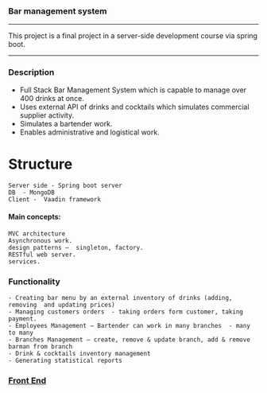 
### Bar management  system

------------

This project is a final project in a server-side development course via  spring boot.

------------

### Description
- Full Stack Bar Management System which is capable to manage over 400 drinks at once.
-  Uses external API of drinks and cocktails which simulates commercial supplier activity.
- Simulates a bartender work.
- Enables administrative and logistical work.


# Structure
	Server side - Spring boot server
	DB  - MongoDB
	Client -  Vaadin framework 


####  Main concepts:
	MVC architecture
	Asynchronous work.
	design patterns –  singleton, factory.
	RESTful web server.
	services.


  ### Functionality 
	- Creating bar menu by an external inventory of drinks (adding, removing  and updating prices)
	- Managing customers orders  - taking orders form customer, taking payment.
	- Employees Management – Bartender can work in many branches  - many to many
	- Branches Management – create, remove & update branch, add & remove barman from branch 
	- Drink & cocktails inventory management
	- Generating statistical reports 



### [Front End](https://github.com/NatanGer97/BarManagarFront "Front End")



